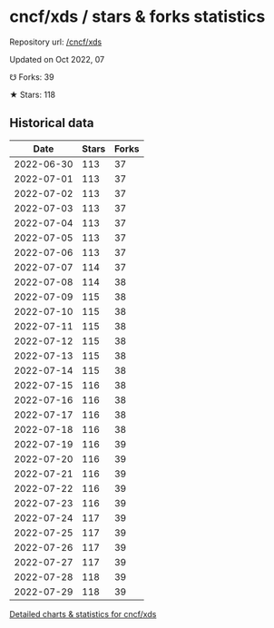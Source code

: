 # cncf/xds / stars & forks statistics

Repository url: [/cncf/xds](https://github.com/cncf/xds)

Updated on Oct 2022, 07

☋ Forks: 39

★ Stars: 118

## Historical data
| Date | Stars | Forks |
|------|-------|-------|
| 2022-06-30 | 113 | 37 | 
| 2022-07-01 | 113 | 37 | 
| 2022-07-02 | 113 | 37 | 
| 2022-07-03 | 113 | 37 | 
| 2022-07-04 | 113 | 37 | 
| 2022-07-05 | 113 | 37 | 
| 2022-07-06 | 113 | 37 | 
| 2022-07-07 | 114 | 37 | 
| 2022-07-08 | 114 | 38 | 
| 2022-07-09 | 115 | 38 | 
| 2022-07-10 | 115 | 38 | 
| 2022-07-11 | 115 | 38 | 
| 2022-07-12 | 115 | 38 | 
| 2022-07-13 | 115 | 38 | 
| 2022-07-14 | 115 | 38 | 
| 2022-07-15 | 116 | 38 | 
| 2022-07-16 | 116 | 38 | 
| 2022-07-17 | 116 | 38 | 
| 2022-07-18 | 116 | 38 | 
| 2022-07-19 | 116 | 39 | 
| 2022-07-20 | 116 | 39 | 
| 2022-07-21 | 116 | 39 | 
| 2022-07-22 | 116 | 39 | 
| 2022-07-23 | 116 | 39 | 
| 2022-07-24 | 117 | 39 | 
| 2022-07-25 | 117 | 39 | 
| 2022-07-26 | 117 | 39 | 
| 2022-07-27 | 117 | 39 | 
| 2022-07-28 | 118 | 39 | 
| 2022-07-29 | 118 | 39 | 


[Detailed charts & statistics for cncf/xds](https://reviewgithub.com/rep/cncf/xds)
